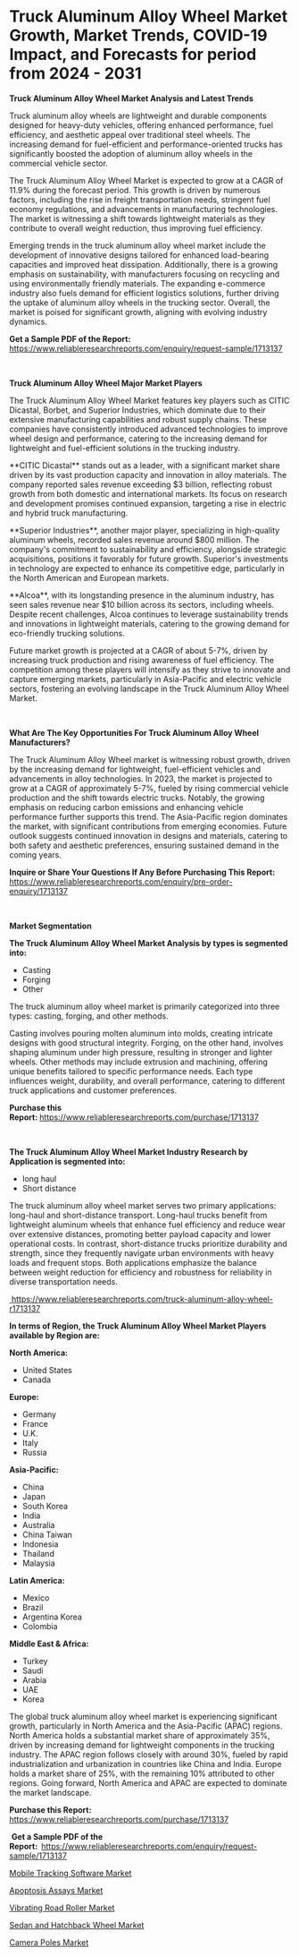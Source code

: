 <p><h1>Truck Aluminum Alloy Wheel Market Growth, Market Trends, COVID-19 Impact, and Forecasts for period from 2024 - 2031</h1></p><p><strong>Truck Aluminum Alloy Wheel Market Analysis and Latest Trends</strong></p>
<p><p>Truck aluminum alloy wheels are lightweight and durable components designed for heavy-duty vehicles, offering enhanced performance, fuel efficiency, and aesthetic appeal over traditional steel wheels. The increasing demand for fuel-efficient and performance-oriented trucks has significantly boosted the adoption of aluminum alloy wheels in the commercial vehicle sector.</p><p>The Truck Aluminum Alloy Wheel Market is expected to grow at a CAGR of 11.9% during the forecast period. This growth is driven by numerous factors, including the rise in freight transportation needs, stringent fuel economy regulations, and advancements in manufacturing technologies. The market is witnessing a shift towards lightweight materials as they contribute to overall weight reduction, thus improving fuel efficiency.</p><p>Emerging trends in the truck aluminum alloy wheel market include the development of innovative designs tailored for enhanced load-bearing capacities and improved heat dissipation. Additionally, there is a growing emphasis on sustainability, with manufacturers focusing on recycling and using environmentally friendly materials. The expanding e-commerce industry also fuels demand for efficient logistics solutions, further driving the uptake of aluminum alloy wheels in the trucking sector. Overall, the market is poised for significant growth, aligning with evolving industry dynamics.</p></p>
<p><strong>Get a Sample PDF of the Report:&nbsp;</strong> <a href="https://www.reliableresearchreports.com/enquiry/request-sample/1713137?utm_campaign=16&utm_medium=2&utm_source=Github&utm_content=ia&utm_term=22102024&utm_id=truck-aluminum-alloy-wheel">https://www.reliableresearchreports.com/enquiry/request-sample/1713137</a></p>
<p>&nbsp;</p>
<p><strong>Truck Aluminum Alloy Wheel Major Market Players</strong></p>
<p><p>The Truck Aluminum Alloy Wheel Market features key players such as CITIC Dicastal, Borbet, and Superior Industries, which dominate due to their extensive manufacturing capabilities and robust supply chains. These companies have consistently introduced advanced technologies to improve wheel design and performance, catering to the increasing demand for lightweight and fuel-efficient solutions in the trucking industry.</p><p>**CITIC Dicastal** stands out as a leader, with a significant market share driven by its vast production capacity and innovation in alloy materials. The company reported sales revenue exceeding $3 billion, reflecting robust growth from both domestic and international markets. Its focus on research and development promises continued expansion, targeting a rise in electric and hybrid truck manufacturing.</p><p>**Superior Industries**, another major player, specializing in high-quality aluminum wheels, recorded sales revenue around $800 million. The company's commitment to sustainability and efficiency, alongside strategic acquisitions, positions it favorably for future growth. Superior's investments in technology are expected to enhance its competitive edge, particularly in the North American and European markets.</p><p>**Alcoa**, with its longstanding presence in the aluminum industry, has seen sales revenue near $10 billion across its sectors, including wheels. Despite recent challenges, Alcoa continues to leverage sustainability trends and innovations in lightweight materials, catering to the growing demand for eco-friendly trucking solutions.</p><p>Future market growth is projected at a CAGR of about 5-7%, driven by increasing truck production and rising awareness of fuel efficiency. The competition among these players will intensify as they strive to innovate and capture emerging markets, particularly in Asia-Pacific and electric vehicle sectors, fostering an evolving landscape in the Truck Aluminum Alloy Wheel Market.</p></p>
<p>&nbsp;</p>
<p><strong>What Are The Key Opportunities For Truck Aluminum Alloy Wheel Manufacturers?</strong></p>
<p><p>The Truck Aluminum Alloy Wheel market is witnessing robust growth, driven by the increasing demand for lightweight, fuel-efficient vehicles and advancements in alloy technologies. In 2023, the market is projected to grow at a CAGR of approximately 5-7%, fueled by rising commercial vehicle production and the shift towards electric trucks. Notably, the growing emphasis on reducing carbon emissions and enhancing vehicle performance further supports this trend. The Asia-Pacific region dominates the market, with significant contributions from emerging economies. Future outlook suggests continued innovation in designs and materials, catering to both safety and aesthetic preferences, ensuring sustained demand in the coming years.</p></p>
<p><strong>Inquire or Share Your Questions If Any Before Purchasing This Report:</strong> <a href="https://www.reliableresearchreports.com/enquiry/pre-order-enquiry/1713137?utm_campaign=16&utm_medium=2&utm_source=Github&utm_content=ia&utm_term=22102024&utm_id=truck-aluminum-alloy-wheel">https://www.reliableresearchreports.com/enquiry/pre-order-enquiry/1713137</a></p>
<p>&nbsp;</p>
<p><strong>Market Segmentation</strong></p>
<p><strong>The Truck Aluminum Alloy Wheel Market Analysis by types is segmented into:</strong></p>
<p><ul><li>Casting</li><li>Forging</li><li>Other</li></ul></p>
<p><p>The truck aluminum alloy wheel market is primarily categorized into three types: casting, forging, and other methods. </p><p>Casting involves pouring molten aluminum into molds, creating intricate designs with good structural integrity. Forging, on the other hand, involves shaping aluminum under high pressure, resulting in stronger and lighter wheels. Other methods may include extrusion and machining, offering unique benefits tailored to specific performance needs. Each type influences weight, durability, and overall performance, catering to different truck applications and customer preferences.</p></p>
<p><strong>Purchase this Report:&nbsp;</strong><a href="https://www.reliableresearchreports.com/purchase/1713137?utm_campaign=16&utm_medium=2&utm_source=Github&utm_content=ia&utm_term=22102024&utm_id=truck-aluminum-alloy-wheel">https://www.reliableresearchreports.com/purchase/1713137</a></p>
<p>&nbsp;</p>
<p><strong>The Truck Aluminum Alloy Wheel Market Industry Research by Application is segmented into:</strong></p>
<p><ul><li>long haul</li><li>Short distance</li></ul></p>
<p><p>The truck aluminum alloy wheel market serves two primary applications: long-haul and short-distance transport. Long-haul trucks benefit from lightweight aluminum wheels that enhance fuel efficiency and reduce wear over extensive distances, promoting better payload capacity and lower operational costs. In contrast, short-distance trucks prioritize durability and strength, since they frequently navigate urban environments with heavy loads and frequent stops. Both applications emphasize the balance between weight reduction for efficiency and robustness for reliability in diverse transportation needs.</p></p>
<p><a href="https://www.reliableresearchreports.com/truck-aluminum-alloy-wheel-r1713137?utm_campaign=16&utm_medium=2&utm_source=Github&utm_content=ia&utm_term=22102024&utm_id=truck-aluminum-alloy-wheel">&nbsp;https://www.reliableresearchreports.com/truck-aluminum-alloy-wheel-r1713137</a></p>
<p><strong>In terms of Region, the Truck Aluminum Alloy Wheel Market Players available by Region are:</strong></p>
<p>
    <p> <strong> North America: </strong>
        <ul>
            <li>United States</li>
            <li>Canada</li>
        </ul>
        </p> 
    <p> <strong> Europe: </strong>
        <ul>
            <li>Germany</li>
            <li>France</li>
            <li>U.K.</li>
            <li>Italy</li>
            <li>Russia</li>
        </ul>
        </p> 
    <p> <strong> Asia-Pacific: </strong>
        <ul>
            <li>China</li>
            <li>Japan</li>
            <li>South Korea</li>
            <li>India</li>
            <li>Australia</li>
            <li>China Taiwan</li>
            <li>Indonesia</li>
            <li>Thailand</li>
            <li>Malaysia</li>
        </ul>
        </p> 
    <p> <strong> Latin America: </strong>
        <ul>
            <li>Mexico</li>
            <li>Brazil</li>
            <li>Argentina Korea</li>
            <li>Colombia</li>
        </ul>
        </p> 
    <p> <strong> Middle East & Africa: </strong>
        <ul>
            <li>Turkey</li>
            <li>Saudi</li>
            <li>Arabia</li>
            <li>UAE</li>
            <li>Korea</li>
        </ul>
    </p>
    </p>
<p><p>The global truck aluminum alloy wheel market is experiencing significant growth, particularly in North America and the Asia-Pacific (APAC) regions. North America holds a substantial market share of approximately 35%, driven by increasing demand for lightweight components in the trucking industry. The APAC region follows closely with around 30%, fueled by rapid industrialization and urbanization in countries like China and India. Europe holds a market share of 25%, with the remaining 10% attributed to other regions. Going forward, North America and APAC are expected to dominate the market landscape.</p></p>
<p><strong>Purchase this Report: </strong><a href="https://www.reliableresearchreports.com/purchase/1713137?utm_campaign=16&utm_medium=2&utm_source=Github&utm_content=ia&utm_term=22102024&utm_id=truck-aluminum-alloy-wheel">https://www.reliableresearchreports.com/purchase/1713137</a></p>
<p>&nbsp;<strong>Get a Sample PDF of the Report:&nbsp;&nbsp;</strong><a href="https://www.reliableresearchreports.com/enquiry/request-sample/1713137?utm_campaign=16&utm_medium=2&utm_source=Github&utm_content=ia&utm_term=22102024&utm_id=truck-aluminum-alloy-wheel">https://www.reliableresearchreports.com/enquiry/request-sample/1713137</a></p>
<p><strong></strong></p>
<p><p><a href="https://www.linkedin.com/pulse/global-mobile-tracking-software-94-cagr-forecast-2024-2031-aznxc?utm_campaign=16&utm_medium=2&utm_source=Github&utm_content=ia&utm_term=22102024&utm_id=truck-aluminum-alloy-wheel">Mobile Tracking Software Market</a></p><p><a href="https://www.linkedin.com/pulse/future-apoptosis-assays-market-global-forecast-trends-2024--4hh5f?utm_campaign=16&utm_medium=2&utm_source=Github&utm_content=ia&utm_term=22102024&utm_id=truck-aluminum-alloy-wheel">Apoptosis Assays Market</a></p><p><a href="https://issuu.com/reportprime-2/docs/vibrating-road-roller-market-size-2_d102d0c0cc5199?utm_campaign=16&utm_medium=2&utm_source=Github&utm_content=ia&utm_term=22102024&utm_id=truck-aluminum-alloy-wheel">Vibrating Road Roller Market</a></p><p><a href="https://github.com/mynearvphamillwd7/Market-Research-Report-List-1/blob/main/sedan-and-hatchback-wheel-market.md?utm_campaign=16&utm_medium=2&utm_source=Github&utm_content=ia&utm_term=22102024&utm_id=truck-aluminum-alloy-wheel">Sedan and Hatchback Wheel Market</a></p><p><a href="https://issuu.com/reportprime-2/docs/camera-poles-market-size-2030.pptx_48ff1d9a38d09b?utm_campaign=16&utm_medium=2&utm_source=Github&utm_content=ia&utm_term=22102024&utm_id=truck-aluminum-alloy-wheel">Camera Poles Market</a></p></p>